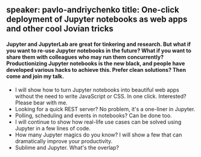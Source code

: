 speaker: pavlo-andriychenko
title: One-click deployment of Jupyter notebooks as web apps and other cool Jovian
  tricks
---
#### Jupyter and JupyterLab are great for tinkering and research. But what if you want to re-use Jupyter notebooks in the future? What if you want to share them with colleagues who may run them concurrently? Productionizing Jupyter notebooks is the new black, and people have developed various hacks to achieve this. Prefer clean solutions? Then come and join my talk.   

* I will show how to turn Jupyter notebooks into beautiful web apps without the need to write JavaScript or CSS. In one click. Interested? Please bear with me.  
* Looking for a quick REST server? No problem, it's a one-liner in Jupyter.  
* Polling, scheduling and events in notebooks? Can be done too. 
* I will continue to show how real-life use cases can be solved using Jupyter in a few lines of code. 
* How many Jupyter magics do you know? I will show a few that can dramatically improve your productivity. 
* Sublime and Jupyter. What's the overlap?

